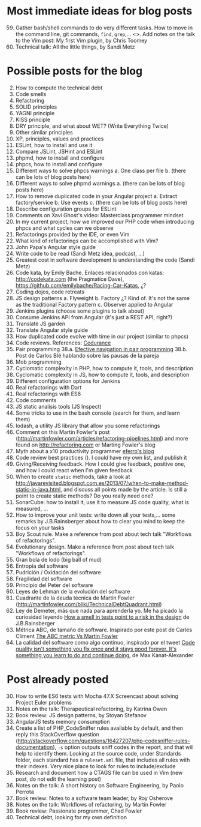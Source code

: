 # Most immediate ideas for blog posts

59. Gather bash/shell commands to do very different tasks. How to move in the command line, git commands, `find`, `grep`,...
<>. Add notes on the talk to the Vim post: My first Vim plugin, by Chris Toomey
64. Technical talk: All the little things, by Sandi Metz

# Possible posts for the blog

2. How to compute the technical debt
3. Code smells
4. Refactoring
5. SOLID principles
6. YAGNI principle
7. KISS principle
8. DRY principle, and what about WET? (Write Everything Twice)
9. Other similar principles
10. XP, principles, values and practices
11. ESLint, how to install and use it
12. Compare JSLint, JSHint and ESLint
13. phpmd, how to install and configure
14. phpcs, how to install and configure
15. Different ways to solve phpcs warnings
a. One class per file
b. (there can be lots of blog posts here)
16. Different ways to solve phpmd warnings
a. (there can be lots of blog posts here)
17. How to remove duplicated code in your Angular project
a. Extract factory/service
b. Use events
c. (there can be lots of blog posts here)
18. Describe configuration groups for ESLint
19. Comments on Xavi Ghost's video: Masterclass programmer mindset
22. In my current project, how we improved our PHP code when introducing phpcs and what cycles can we observe
23. Refactorings provided by the IDE, or even Vim
24. What kind of refactorings can be accomplished with Vim?
25. John Papa's Angular style guide
26. Write code to be read (Sandi Metz idea, podcast, ...)
27. Greatest cost in software development is understanding the code (Sandi Metz)
28. Code kata, by Emily Bache. Enlaces relacionados con katas: http://codekata.com (the Pragmatice Dave), https://github.com/emilybache/Racing-Car-Katas, ¿?
29. Coding dojos, code retreats
31. JS design patterns
a. Flyweight
b. Factory ¿? Kind of. It's not the same as the traditional Factory pattern
c. Observer applied to Angular
32. Jenkins plugins (choose some plugins to talk about)
33. Consume Jenkins API from Angular (it's just a REST API, right?)
34. Translate JS garden
35. Translate Angular style guide
36. How duplicated code evolve with time in our project (similar to phpcs)
37. Code reviews. References: [Codurance](http://codurance.com/2015/09/29/codereview/)
38. Pair programming
  38.a. [Efective navigation in pair programming](http://www.thoughtworks.com/insights/blog/effective-navigation-in-pair-programming)
  38.b. Post de Carlos Blé hablando sobre las pausas de la pareja
39. Mob programming
40. Cyclomatic complexity in PHP, how to compute it, tools, and description
41. Cyclomatic complexity in JS, how to compute it, tools, and description
42. Different configuration options for Jenkins
43. Real refactorings with Dart
44. Real refactorings with ES6
45. Code comments
46. JS static analisis tools (JS Inspect)
48. Some tricks to use in the bash console (search for them, and learn them)
49. lodash, a utility JS library that allow you some refactorings
50. Comment on this Martin Fowler's post (http://martinfowler.com/articles/refactoring-pipelines.html) and more found on http://refactoring.com or Marting Fowler's blog
51. Myth about a x10 productivity programmer [eferro's blog](http://www.eferro.net/2015/06/un-generador-de-deuda-tecnica-o-el-mito.html)
53. Code review best practices (). I could have my own list, and publish it
54. Giving/Receiving feedback. How I could give feedback, positive one, and how I could react when I'm given feedback
59. When to create `static` methods, take a look at http://javarevisited.blogspot.com.es/2013/07/when-to-make-method-static-in-java.html, and discuss all points made by the article. Is still a point to create static methods? Do you really need one?
61. SonarCube: how to install it, use it to measure JS code quality, what is measured, ...
62. How to improve your unit tests: write down all your tests,... some remarks by J.B.Rainsberger about how to clear you mind to keep the focus on your tasks
65. Boy Scout rule. Make a reference from post about tech talk "Workflows of refactorings".
66. Evolutionary design. Make a reference from post about tech talk "Workflows of refactorings".
67. Gran bola de lodo (big ball of mud)
68. Entropía del software
69. Pudrición / Oxidación del software
70. Fragilidad del software
71. Principio del Peter del software
72. Leyes de Lehman de la evolución del software
73. Cuadrante de la deuda técnica de Martin Fowler (http://martinfowler.com/bliki/TechnicalDebtQuadrant.html)
74. Ley de Demeter, más que nada para aprenderla yo. Me ha picado la curiosidad leyendo [How a smell in tests point to a risk in the design](http://blog.thecodewhisperer.com/permalink/how-a-smell-in-the-tests-points-to-a-risk-in-the-design/) de J.B.Rainsberger
75. Métrica ABC, de tamaño de software. Inspirado por este post de Carles Climent [The ABC metric Vs Martin Fowler](http://www.carlescliment.com/blog/the-abc-metric-vs-martin-fowler)
76. La calidad del software como algo contínuo, inspirado por el tweet [Code quality isn't something you fix once and it stays good forever. It's something you learn to do and continue doing](https://twitter.com/mkanat/status/646171765467578368?s=09), de Max Kanat-Alexander

# Post already posted

30. How to write ES6 tests with Mocha
47.X Screencast about solving Project Euler problems
56. Notes on the talk: Therapeutical refactoring, by Katrina Owen
20. Book review: JS design patterns, by Stoyan Stefanov
52. AngularJS tests memory consumption
58. Create a list of PHP_CodeSniffer rules available by default, and then reply this StackOverflow question (http://stackoverflow.com/questions/16427207/php-codesniffer-rules-documentation), `-s` option outputs sniff codes in the report, and that will help to identify them. Looking at the source code, under Standards folder, each standard has a `ruleset.xml` file, that includes all rules with their indexes. Very nice place to look for rules to include/exclude
60. Research and document how a CTAGS file can be used in Vim (new post, do not edit the learning post)
57. Notes on the talk: A short history on Software Engineering, by Paolo Perrota
21. Book review: Notes to a software team leader, by Roy Osherove
63. Notes on the talk: Workflows of refactoring, by Martin Fowler
55. Book review: Passionate programmer, Chad Fowler
1. Technical debt, looking for my own definition

